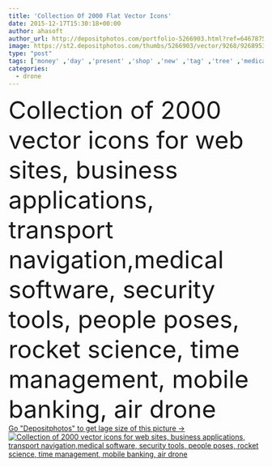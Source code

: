 ```yaml
---
title: 'Collection Of 2000 Flat Vector Icons'
date: 2015-12-17T15:30:18+00:00
author: ahasoft
author_url: http://depositphotos.com/portfolio-5266903.html?ref=64678756
image: https://st2.depositphotos.com/thumbs/5266903/vector/9268/92689538/api_thumb_450.jpg?forcejpeg=true
type: "post"
tags: ['money' ,'day' ,'present' ,'shop' ,'new' ,'tag' ,'tree' ,'medical' ,'cloud' ,'card' ,'car' ,'calendar' ,'center' ,'lamp' ,'cross' ,'phone' ,'monitor' ,'flat' ,'network' ,'bulb' ,'book' ,'library' ,'shipment' ,'capital' ,'shield' ,'map' ,'robot' ,'report' ,'baggage' ,'free' ,'books' ,'process' ,'credit' ,'refresh' ,'class' ,'folder' ,'invoice' ,'sticker' ,'database' ,'rocket' ,'configuration' ,'settings' ,'volunteer' ,'docs' ,'drone' ,'black background' ,'vector icon' ,'time management' ,'red white' ]
categories: 
  - drone
---
```

<div aling="center">
            <font size="60"> Collection of 2000 vector icons for web sites, business applications, transport navigation,medical software, security tools, people poses, rocket science, time management, mobile banking, air drone</font>   
</div>
<div>
    <a href='https://depositphotos.com/92689538/stock-illustration-collection-of-2000-flat-vector.html?ref=64678756' target=_blank > Go "Depositphotos" to get lage size of this picture ->
        <img href='https://depositphotos.com/92689538/stock-illustration-collection-of-2000-flat-vector.html?ref=64678756' src='https://st2.depositphotos.com/5266903/9268/v/950/depositphotos_92689538-stock-illustration-collection-of-2000-flat-vector.jpg?forcejpeg=true' alt='Collection of 2000 vector icons for web sites, business applications, transport navigation,medical software, security tools, people poses, rocket science, time management, mobile banking, air drone' >
    </a>
</div>
